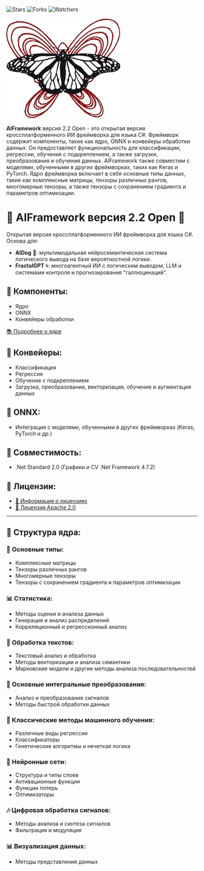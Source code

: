 ![Stars](https://img.shields.io/github/stars/AIFramework/AIFrameworkOpen?style=flat-square)
![Forks](https://img.shields.io/github/forks/AIFramework/AIFrameworkOpen?style=flat-square)
![Watchers](https://img.shields.io/github/watchers/AIFramework/AIFrameworkOpen?style=flat-square)


<img src="https://github.com/AIFramework/AIFrameworkOpen/blob/main/Docs/img/logo.png?raw=true" width=300 />

**AIFramework** версия 2.2 Open - это открытая версия кроссплатформенного ИИ фреймворка для языка C#. Фреймворк содержит компоненты, такие как ядро, ONNX и конвейеры обработки данных. Он предоставляет функциональность для классификации, регрессии, обучения с подкреплением, а также загрузки, преобразования и обучения данных. AIFramework также совместим с моделями, обученными в других фреймворках, таких как Keras и PyTorch. Ядро фреймворка включает в себя основные типы данных, такие как комплексные матрицы, тензоры различных рангов, многомерные тензоры, а также тензоры с сохранением градиента и параметров оптимизации.

# 🌟 AIFramework версия 2.2 Open 🌟
Открытая версия кроссплатформенного ИИ фреймворка для языка C#. Основа для:
- **AIDog** 🐶: мультимодальная нейросемантическая система логического вывода на базе вероятностной логики.
- **FractalGPT** 🌀: многоагентный ИИ с логическим выводом, LLM и системами контроля и прогнозирования "галлюцинаций".

## 🧱 Компоненты:
- Ядро
- ONNX
- Конвейеры обработки

[📚 Подробнее о ядре](https://github.com/AIFramework/AIFrameworkOpen/wiki)

## 🔄 Конвейеры:
- Классификация
- Регрессия
- Обучение с подкреплением
- Загрузка, преобразование, векторизация, обучение и аугментация данных

## 🔗 ONNX:
- Интеграция с моделями, обученными в других фреймворках (Keras, PyTorch и др.)

## 🔄 Совместимость:
- .Net Standard 2.0 (Графики и CV .Net Framework 4.7.2)

## 📜 Лицензии:
- [📘 Информация о лицензиях](https://github.com/AIFramework/AIFrameworkOpen/blob/main/Docs/INFO.md)
- [📄 Лицензия Apache 2.0](https://github.com/AIFramework/AIFrameworkOpen/blob/main/LICENSE)

---

## 🔧 Структура ядра:

### 📐 Основные типы:
- Комплексные матрицы
- Тензоры различных рангов
- Многомерные тензоры
- Тензоры с сохранением градиента и параметров оптимизации

### 📊 Статистика:
- Методы оценки и анализа данных
- Генерация и анализ распределений
- Корреляционный и регрессионный анализ

### 📝 Обработка текстов:
- Текстовый анализ и обработка
- Методы векторизации и анализа семантики
- Марковские модели и другие методы анализа последовательностей

### 🔄 Основные интегральные преобразования:
- Анализ и преобразование сигналов
- Методы быстрой обработки данных

### 🤖 Классические методы машинного обучения:
- Различные виды регрессии
- Классификаторы
- Генетические алгоритмы и нечеткая логика

### 🧠 Нейронные сети:
- Структура и типы слоев
- Активационные функции
- Функции потерь
- Оптимизаторы

### 🎶 Цифровая обработка сигналов:
- Методы анализа и синтеза сигналов
- Фильтрация и модуляция

### 📊 Визуализация данных:
- Методы представления данных
